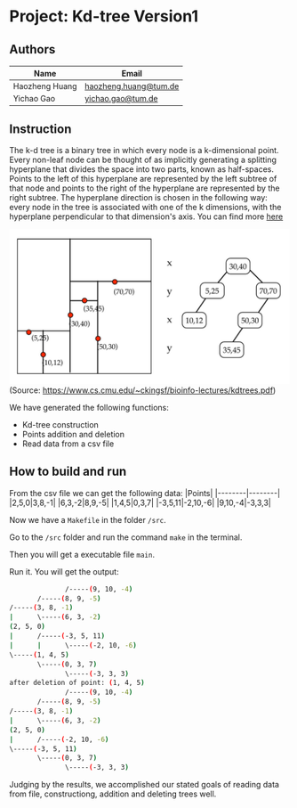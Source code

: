 # Project: Kd-tree Version1

## Authors

|Name|Email|
|--------|--------|
|Haozheng Huang|haozheng.huang@tum.de|
|Yichao Gao|yichao.gao@tum.de|

## Instruction

The k-d tree is a binary tree in which every node is a k-dimensional point. Every non-leaf node can be thought of as implicitly generating a splitting hyperplane that divides the space into two parts, known as half-spaces. Points to the left of this hyperplane are represented by the left subtree of that node and points to the right of the hyperplane are represented by the right subtree. The hyperplane direction is chosen in the following way: every node in the tree is associated with one of the k dimensions, with the hyperplane perpendicular to that dimension's axis. You can find more [here](https://en.wikipedia.org/wiki/K-d_tree)

![image](figures/kd-example.png)
(Source: https://www.cs.cmu.edu/~ckingsf/bioinfo-lectures/kdtrees.pdf)

We have generated the following functions:
- Kd-tree construction
- Points addition and deletion
- Read data from a csv file

## How to build and run
From the csv file we can get the following data:
|Points|
|--------|--------|
|2,5,0|3,8,-1|
|6,3,-2|8,9,-5|
|1,4,5|0,3,7|
|-3,5,11|-2,10,-6|
|9,10,-4|-3,3,3|

Now we have a `Makefile` in the folder `/src`.

Go to the `/src` folder and run the command `make` in the terminal.

Then you will get a executable file `main`.

Run it. You will get the output:

```bash
              /-----(9, 10, -4)
       /-----(8, 9, -5)
/-----(3, 8, -1)
|      \-----(6, 3, -2)
(2, 5, 0)
|      /-----(-3, 5, 11)
|      |      \-----(-2, 10, -6)
\-----(1, 4, 5)
       \-----(0, 3, 7)
              \-----(-3, 3, 3)
after deletion of point: (1, 4, 5)
              /-----(9, 10, -4)
       /-----(8, 9, -5)
/-----(3, 8, -1)
|      \-----(6, 3, -2)
(2, 5, 0)
|      /-----(-2, 10, -6)
\-----(-3, 5, 11)
       \-----(0, 3, 7)
              \-----(-3, 3, 3)

```
Judging by the results, we accomplished our stated goals of reading data from file, constructiong, addition and deleting trees well.


